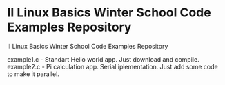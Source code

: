 # II Linux Basics Winter School Code Examples Repository
II Linux Basics Winter School Code Examples Repository

example1.c - Standart Hello world app. Just download and compile.
example2.c - Pi calculation app. Serial iplementation. Just add some code to make it parallel.
